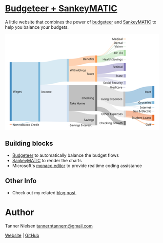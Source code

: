 # [Budgeteer + SankeyMATIC][1]
A little website that combines the power of [budgeteer][4] and [SankeyMATIC][5] to help you balance your budgets.

[![Example image](img/promo.svg)][1]

## Building blocks
* [Budgeteer][4] to automatically balance the budget flows
* [SankeyMATIC][5] to render the charts
* Microsoft's [monaco editor][6] to provide realtime coding assistance

## Other Info
* Check out my related [blog post][7].

# Author
Tanner Nielsen <tannerntannern@gmail.com>

[Website][2] | [GitHub][3]

[1]: https://budgeteer.tannernielsen.com
[2]: https://tannernielsen.com
[3]: https://github.com/tannerntannern
[4]: https://github.com/tannerntannern/budgeteer
[5]: http://sankeymatic.com
[6]: https://microsoft.github.io/monaco-editor/
[7]: https://blog.tannernielsen.com/2019/06/25/Budgeteer-A-Budget-Balancing-Tool/
